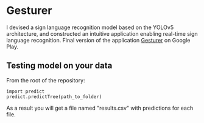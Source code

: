 # Gesturer
I devised a sign language recognition model based on the YOLOv5 architecture, and constructed an intuitive application enabling real-time sign language recognition. Final version of the application [Gesturer](https://play.google.com/store/apps/details?id=com.gesturer.camera_gesture_app) on Google Play. 

## Testing model on your data
From the root of the repository:
```
import predict
predict.predictTree(path_to_folder)
```
As a result you will get a file named "results.csv" with predictions for each file.
